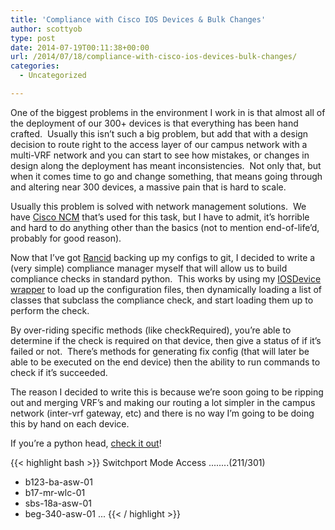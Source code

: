 ```yaml
---
title: 'Compliance with Cisco IOS Devices & Bulk Changes'
author: scottyob
type: post
date: 2014-07-19T00:11:38+00:00
url: /2014/07/18/compliance-with-cisco-ios-devices-bulk-changes/
categories:
  - Uncategorized

---
```

One of the biggest problems in the environment I work in is that almost all of the deployment of our 300+ devices is that everything has been hand crafted.  Usually this isn&#8217;t such a big problem, but add that with a design decision to route right to the access layer of our campus network with a multi-VRF network and you can start to see how mistakes, or changes in design along the deployment has meant inconsistencies.  Not only that, but when it comes time to go and change something, that means going through and altering near 300 devices, a massive pain that is hard to scale.

Usually this problem is solved with network management solutions.  We have <a href="http://www.cisco.com/c/en/us/products/cloud-systems-management/ciscoworks-network-compliance-manager/index.html" onclick="javascript:_gaq.push(['_trackEvent','outbound-article','http://www.cisco.com']);">Cisco NCM</a> that&#8217;s used for this task, but I have to admit, it&#8217;s horrible and hard to do anything other than the basics (not to mention end-of-life&#8217;d, probably for good reason).

Now that I&#8217;ve got <a href="http://www.shrubbery.net/rancid/" onclick="javascript:_gaq.push(['_trackEvent','outbound-article','http://www.shrubbery.net']);">Rancid</a> backing up my configs to git, I decided to write a (very simple) compliance manager myself that will allow us to build compliance checks in standard python.  This works by using my <a href="https://github.com/scottyob/pyiosdevice" onclick="javascript:_gaq.push(['_trackEvent','outbound-article','http://github.com']);">IOSDevice wrapper</a> to load up the configuration files, then dynamically loading a list of classes that subclass the compliance check, and start loading them up to perform the check.

By over-riding specific methods (like checkRequired), you&#8217;re able to determine if the check is required on that device, then give a status of if it&#8217;s failed or not.  There&#8217;s methods for generating fix config (that will later be able to be executed on the end device) then the ability to run commands to check if it&#8217;s succeeded.

The reason I decided to write this is because we&#8217;re soon going to be ripping out and merging VRF&#8217;s and making our routing a lot simpler in the campus network (inter-vrf gateway, etc) and there is no way I&#8217;m going to be doing this by hand on each device.

If you&#8217;re a python head, <a href="https://github.com/scottyob/ioscompliance" onclick="javascript:_gaq.push(['_trackEvent','outbound-article','http://github.com']);">check it out</a>!

{{< highlight bash >}}
Switchport Mode Access ........(211/301)
  * b123-ba-asw-01
  * b17-mr-wlc-01
  * sbs-18a-asw-01
  * beg-340-asw-01
...
{{< / highlight >}}

